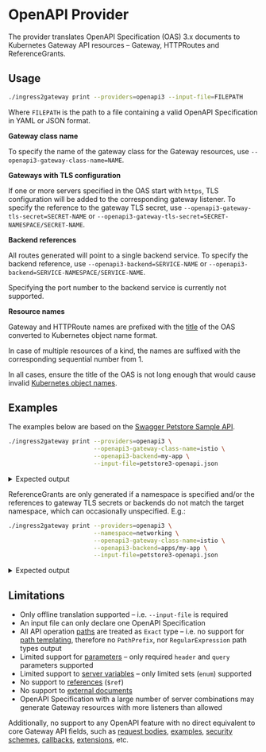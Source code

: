 # OpenAPI Provider

The provider translates OpenAPI Specification (OAS) 3.x documents to Kubernetes Gateway API resources – Gateway, HTTPRoutes and ReferenceGrants.

## Usage

```sh
./ingress2gateway print --providers=openapi3 --input-file=FILEPATH
```

Where `FILEPATH` is the path to a file containing a valid OpenAPI Specification in YAML or JSON format.

**Gateway class name**

To specify the name of the gateway class for the Gateway resources, use `--openapi3-gateway-class-name=NAME`.

**Gateways with TLS configuration**

If one or more servers specified in the OAS start with `https`, TLS configuration will be added to the corresponding gateway listener.
To specify the reference to the gateway TLS secret, use `--openapi3-gateway-tls-secret=SECRET-NAME` or `--openapi3-gateway-tls-secret=SECRET-NAMESPACE/SECRET-NAME`.

**Backend references**

All routes generated will point to a single backend service.
To specify the backend reference, use `--openapi3-backend=SERVICE-NAME` or `--openapi3-backend=SERVICE-NAMESPACE/SERVICE-NAME`.

Specifying the port number to the backend service is currently not supported.

**Resource names**

Gateway and HTTPRoute names are prefixed with the [title](https://swagger.io/specification/v3/) of the OAS converted to Kubernetes object name format.

In case of multiple resources of a kind, the names are suffixed with the corresponding sequential number from 1.

In all cases, ensure the title of the OAS is not long enough that would cause invalid [Kubernetes object names](https://kubernetes.io/docs/concepts/overview/working-with-objects/names/).

## Examples

The examples below are based on the [Swagger Petstore Sample API](https://petstore3.swagger.io).

```sh
./ingress2gateway print --providers=openapi3 \
                        --openapi3-gateway-class-name=istio \
                        --openapi3-backend=my-app \
                        --input-file=petstore3-openapi.json
```

<details>
  <summary>Expected output</summary>

```yaml
apiVersion: gateway.networking.k8s.io/v1
kind: Gateway
metadata:
  creationTimestamp: null
  name: swagger-petstore-openapi-3-0-gateway
  namespace: default
spec:
  gatewayClassName: istio
  listeners:
  - hostname: '*'
    name: http
    port: 80
    protocol: HTTP
status: {}
---
apiVersion: gateway.networking.k8s.io/v1
kind: HTTPRoute
metadata:
  creationTimestamp: null
  name: swagger-petstore-openapi-3-0-route
  namespace: default
spec:
  parentRefs:
  - name: swagger-petstore-openapi-3-0-gateway
  rules:
  - backendRefs:
    - name: my-app
    matches:
    - method: POST
      path:
        type: Exact
        value: /api/v3/pet
    - method: PUT
      path:
        type: Exact
        value: /api/v3/pet
    - method: GET
      path:
        type: Exact
        value: /api/v3/pet/findByStatus
    - method: GET
      path:
        type: Exact
        value: /api/v3/pet/findByTags
    - method: DELETE
      path:
        type: Exact
        value: /api/v3/pet/{petId}
    - method: GET
      path:
        type: Exact
        value: /api/v3/pet/{petId}
    - method: POST
      path:
        type: Exact
        value: /api/v3/pet/{petId}
    - method: POST
      path:
        type: Exact
        value: /api/v3/pet/{petId}/uploadImage
  - backendRefs:
    - name: my-app
    matches:
    - method: GET
      path:
        type: Exact
        value: /api/v3/store/inventory
    - method: POST
      path:
        type: Exact
        value: /api/v3/store/order
    - method: DELETE
      path:
        type: Exact
        value: /api/v3/store/order/{orderId}
    - method: GET
      path:
        type: Exact
        value: /api/v3/store/order/{orderId}
    - method: POST
      path:
        type: Exact
        value: /api/v3/user
    - method: POST
      path:
        type: Exact
        value: /api/v3/user/createWithList
    - method: GET
      path:
        type: Exact
        value: /api/v3/user/login
    - method: GET
      path:
        type: Exact
        value: /api/v3/user/logout
  - backendRefs:
    - name: my-app
    matches:
    - method: DELETE
      path:
        type: Exact
        value: /api/v3/user/{username}
    - method: GET
      path:
        type: Exact
        value: /api/v3/user/{username}
    - method: PUT
      path:
        type: Exact
        value: /api/v3/user/{username}
status:
  parents: null
```

</details>

ReferenceGrants are only generated if a namespace is specified and/or the references to gateway TLS secrets or backends do not match the target namespace, which can occasionally unspecified. E.g.:

```sh
./ingress2gateway print --providers=openapi3 \
                        --namespace=networking \
                        --openapi3-gateway-class-name=istio \
                        --openapi3-backend=apps/my-app \
                        --input-file=petstore3-openapi.json
```

<details>
  <summary>Expected output</summary>

```yaml
apiVersion: gateway.networking.k8s.io/v1
kind: Gateway
metadata:
  creationTimestamp: null
  name: swagger-petstore-openapi-3-0-gateway
  namespace: networking
spec:
  gatewayClassName: istio
  listeners:
  - hostname: '*'
    name: http
    port: 80
    protocol: HTTP
status: {}
---
apiVersion: gateway.networking.k8s.io/v1
kind: HTTPRoute
metadata:
  creationTimestamp: null
  name: swagger-petstore-openapi-3-0-route
  namespace: networking
spec:
  parentRefs:
  - name: swagger-petstore-openapi-3-0-gateway
  rules:
  - backendRefs:
    - name: my-app
      namespace: apps
    matches:
    - method: POST
      path:
        type: Exact
        value: /api/v3/pet
    - method: PUT
      path:
        type: Exact
        value: /api/v3/pet
    - method: GET
      path:
        type: Exact
        value: /api/v3/pet/findByStatus
    - method: GET
      path:
        type: Exact
        value: /api/v3/pet/findByTags
    - method: DELETE
      path:
        type: Exact
        value: /api/v3/pet/{petId}
    - method: GET
      path:
        type: Exact
        value: /api/v3/pet/{petId}
    - method: POST
      path:
        type: Exact
        value: /api/v3/pet/{petId}
    - method: POST
      path:
        type: Exact
        value: /api/v3/pet/{petId}/uploadImage
  - backendRefs:
    - name: my-app
      namespace: apps
    matches:
    - method: GET
      path:
        type: Exact
        value: /api/v3/store/inventory
    - method: POST
      path:
        type: Exact
        value: /api/v3/store/order
    - method: DELETE
      path:
        type: Exact
        value: /api/v3/store/order/{orderId}
    - method: GET
      path:
        type: Exact
        value: /api/v3/store/order/{orderId}
    - method: POST
      path:
        type: Exact
        value: /api/v3/user
    - method: POST
      path:
        type: Exact
        value: /api/v3/user/createWithList
    - method: GET
      path:
        type: Exact
        value: /api/v3/user/login
    - method: GET
      path:
        type: Exact
        value: /api/v3/user/logout
  - backendRefs:
    - name: my-app
      namespace: apps
    matches:
    - method: DELETE
      path:
        type: Exact
        value: /api/v3/user/{username}
    - method: GET
      path:
        type: Exact
        value: /api/v3/user/{username}
    - method: PUT
      path:
        type: Exact
        value: /api/v3/user/{username}
status:
  parents: null
---
apiVersion: gateway.networking.k8s.io/v1beta1
kind: ReferenceGrant
metadata:
  creationTimestamp: null
  name: from-networking-to-service-my-app
  namespace: apps
spec:
  from:
  - group: gateway.networking.k8s.io
    kind: HTTPRoute
    namespace: networking
  to:
  - group: ""
    kind: Service
    name: my-app
```
</details>

## Limitations

* Only offline translation supported – i.e. `--input-file` is required
* An input file can only declare one OpenAPI Specification
* All API operation [paths](https://swagger.io/specification/v3/#paths-object) are treated as `Exact` type – i.e. no support for [path templating](https://swagger.io/specification/v3/#path-templating), therefore no `PathPrefix`, nor `RegularExpression` path types output
* Limited support for [parameters](https://swagger.io/specification/v3/#parameter-object) – only required `header` and `query` parameters supported
* Limited support to [server variables](https://swagger.io/specification/v3/#server-variable-object) – only limited sets (`enum`) supported
* No support to [references](https://swagger.io/specification/v3/#reference-object) (`$ref`)
* No support to [external documents](https://swagger.io/specification/v3/#external-documentation-object)
* OpenAPI Specification with a large number of server combinations may generate Gateway resources with more listeners than allowed

Additionally, no support to any OpenAPI feature with no direct equivalent to core Gateway API fields, such as [request bodies](https://swagger.io/specification/v3/#request-body-object), [examples](https://swagger.io/specification/v3/#example-object), [security schemes](https://swagger.io/specification/v3/#security-scheme-object), [callbacks](https://swagger.io/specification/v3/#callback-object), [extensions](https://swagger.io/specification/v3/#specification-extensions), etc.

